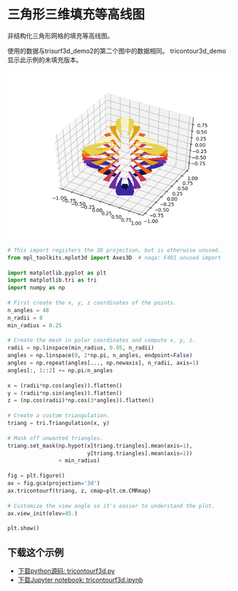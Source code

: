 # 三角形三维填充等高线图

非结构化三角形网格的填充等高线图。

使用的数据与trisurf3d_demo2的第二个图中的数据相同。 tricontour3d_demo显示此示例的未填充版本。

![三角形三维填充等高线图示例](/static/images/gallery/sphx_glr_tricontourf3d_001.png)

```python
# This import registers the 3D projection, but is otherwise unused.
from mpl_toolkits.mplot3d import Axes3D  # noqa: F401 unused import

import matplotlib.pyplot as plt
import matplotlib.tri as tri
import numpy as np

# First create the x, y, z coordinates of the points.
n_angles = 48
n_radii = 8
min_radius = 0.25

# Create the mesh in polar coordinates and compute x, y, z.
radii = np.linspace(min_radius, 0.95, n_radii)
angles = np.linspace(0, 2*np.pi, n_angles, endpoint=False)
angles = np.repeat(angles[..., np.newaxis], n_radii, axis=1)
angles[:, 1::2] += np.pi/n_angles

x = (radii*np.cos(angles)).flatten()
y = (radii*np.sin(angles)).flatten()
z = (np.cos(radii)*np.cos(3*angles)).flatten()

# Create a custom triangulation.
triang = tri.Triangulation(x, y)

# Mask off unwanted triangles.
triang.set_mask(np.hypot(x[triang.triangles].mean(axis=1),
                         y[triang.triangles].mean(axis=1))
                < min_radius)

fig = plt.figure()
ax = fig.gca(projection='3d')
ax.tricontourf(triang, z, cmap=plt.cm.CMRmap)

# Customize the view angle so it's easier to understand the plot.
ax.view_init(elev=45.)

plt.show()
```

## 下载这个示例
            
- [下载python源码: tricontourf3d.py](https://matplotlib.org/_downloads/tricontourf3d.py)
- [下载Jupyter notebook: tricontourf3d.ipynb](https://matplotlib.org/_downloads/tricontourf3d.ipynb)
